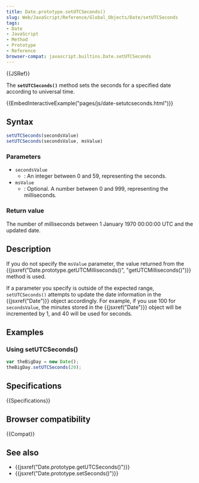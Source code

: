 ```yaml
---
title: Date.prototype.setUTCSeconds()
slug: Web/JavaScript/Reference/Global_Objects/Date/setUTCSeconds
tags:
- Date
- JavaScript
- Method
- Prototype
- Reference
browser-compat: javascript.builtins.Date.setUTCSeconds
---
```

{{JSRef}}

The **`setUTCSeconds()`** method sets the seconds for a specified date according
to universal time.

{{EmbedInteractiveExample("pages/js/date-setutcseconds.html")}}

## Syntax

```js
setUTCSeconds(secondsValue)
setUTCSeconds(secondsValue, msValue)
```

### Parameters

*   `secondsValue`
    *   : An integer between 0 and 59, representing the seconds.
*   `msValue`
    *   : Optional. A number between 0 and 999, representing the milliseconds.

### Return value

The number of milliseconds between 1 January 1970 00:00:00 UTC and the updated
date.

## Description

If you do not specify the `msValue` parameter, the value returned from the
{{jsxref("Date.prototype.getUTCMilliseconds()", "getUTCMilliseconds()")}}
method is used.

If a parameter you specify is outside of the expected range, `setUTCSeconds()`
attempts to update the date information in the {{jsxref("Date")}} object
accordingly. For example, if you use 100 for `secondsValue`, the minutes stored
in the {{jsxref("Date")}} object will be incremented by 1, and 40 will be
used for seconds.

## Examples

### Using setUTCSeconds()

```js
var theBigDay = new Date();
theBigDay.setUTCSeconds(20);
```

## Specifications

{{Specifications}}

## Browser compatibility

{{Compat}}

## See also

*   {{jsxref("Date.prototype.getUTCSeconds()")}}
*   {{jsxref("Date.prototype.setSeconds()")}}
